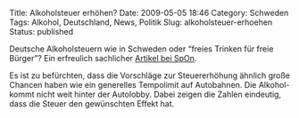 Title: Alkoholsteuer erhöhen?
Date: 2009-05-05 18:46
Category: Schweden
Tags: Alkohol, Deutschland, News, Politik
Slug: alkoholsteuer-erhoehen
Status: published

Deutsche Alkoholsteuern wie in Schweden oder “freies Trinken für freie
Bürger”? Ein erfreulich sachlicher [Artikel bei
SpOn](http://www.spiegel.de/wissenschaft/mensch/0,1518,622952,00.html).

Es ist zu befürchten, dass die Vorschläge zur Steuererhöhung ähnlich
große Chancen haben wie ein generelles Tempolimit auf Autobahnen. Die
Alkohol- kommt nicht weit hinter der Autolobby. Dabei zeigen die Zahlen
eindeutig, dass die Steuer den gewünschten Effekt hat.

